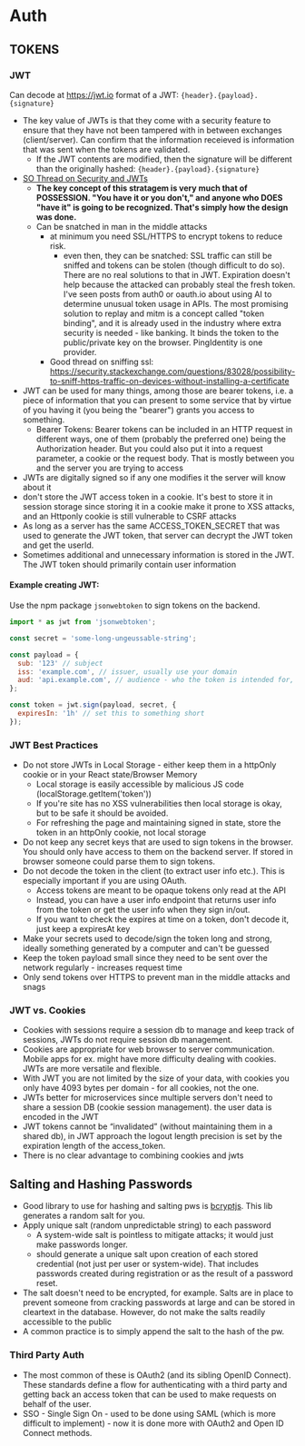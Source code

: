 # Auth

## TOKENS

### JWT

Can decode at https://jwt.io
format of a JWT: `{header}.{payload}.{signature}`

- The key value of JWTs is that they come with a security feature to ensure that they have not been tampered with in between exchanges (client/server). Can confirm that the information receieved is information that was sent when the tokens are validated.
  - If the JWT contents are modified, then the signature will be different than the originally hashed: `{header}.{payload}.{signature}`
- [SO Thread on Security and JWTs](https://stackoverflow.com/questions/38018469/how-exactly-does-json-web-token-jwt-reduce-the-man-in-the-loop-attack)
  - **The key concept of this stratagem is very much that of POSSESSION. "You have it or you don't," and anyone who DOES "have it" is going to be recognized. That's simply how the design was done.**
  - Can be snatched in man in the middle attacks
    - at minimum you need SSL/HTTPS to encrypt tokens to reduce risk.
      - even then, they can be snatched: SSL traffic can still be sniffed and tokens can be stolen (though difficult to do so). There are no real solutions to that in JWT. Expiration doesn't help because the attacked can probably steal the fresh token. I've seen posts from auth0 or oauth.io about using AI to determine unusual token usage in APIs. The most promising solution to replay and mitm is a concept called "token binding", and it is already used in the industry where extra security is needed - like banking. It binds the token to the public/private key on the browser. PingIdentity is one provider.
    - Good thread on sniffing ssl: https://security.stackexchange.com/questions/83028/possibility-to-sniff-https-traffic-on-devices-without-installing-a-certificate
- JWT can be used for many things, among those are bearer tokens, i.e. a piece of information that you can present to some service that by virtue of you having it (you being the "bearer") grants you access to something.
  - Bearer Tokens: Bearer tokens can be included in an HTTP request in different ways, one of them (probably the preferred one) being the Authorization header. But you could also put it into a request parameter, a cookie or the request body. That is mostly between you and the server you are trying to access
- JWTs are digitally signed so if any one modifies it the server will know about it
- don't store the JWT access token in a cookie. It's best to store it in session storage since storing it in a cookie make it prone to XSS attacks, and an Httponly cookie is still vulnerable to CSRF attacks
- As long as a server has the same ACCESS_TOKEN_SECRET that was used to generate the JWT token, that server can decrypt the JWT token and get the userId.
- Sometimes additional and unnecessary information is stored in the JWT. The JWT token should primarily contain user information

#### Example creating JWT:

Use the npm package `jsonwebtoken` to sign tokens on the backend.

```javascript
import * as jwt from 'jsonwebtoken';

const secret = 'some-long-ungeussable-string';

const payload = {
  sub: '123' // subject
  iss: 'example.com', // issuer, usually use your domain
  aud: 'api.example.com', // audience - who the token is intended for, i.e. your api
};

const token = jwt.sign(payload, secret, {
  expiresIn: '1h' // set this to something short
});
```

### JWT Best Practices

- Do not store JWTs in Local Storage - either keep them in a httpOnly cookie or in your React state/Browser Memory
  - Local storage is easily accessible by malicious JS code (localStorage.getItem('token'))
  - If you're site has no XSS vulnerabilities then local storage is okay, but to be safe it should be avoided.
  - For refreshing the page and maintaining signed in state, store the token in an httpOnly cookie, not local storage
- Do not keep any secret keys that are used to sign tokens in the browser. You should only have access to them on the backend server. If stored in browser someone could parse them to sign tokens.
- Do not decode the token in the client (to extract user info etc.). This is especially important if you are using OAuth.
  - Access tokens are meant to be opaque tokens only read at the API
  - Instead, you can have a user info endpoint that returns user info from the token or get the user info when they sign in/out.
  - If you want to check the expires at time on a token, don't decode it, just keep a expiresAt key
- Make your secrets used to decode/sign the token long and strong, ideally something generated by a computer and can't be guessed
- Keep the token payload small since they need to be sent over the network regularly - increases request time
- Only send tokens over HTTPS to prevent man in the middle attacks and snags

### JWT vs. Cookies

- Cookies with sessions require a session db to manage and keep track of sessions, JWTs do not require session db management.
- Cookies are appropriate for web browser to server communication. Mobile apps for ex. might have more difficulty dealing with cookies. JWTs are more versatile and flexible.
- With JWT you are not limited by the size of your data, with cookies you only have 4093 bytes per domain - for all cookies, not the one.
- JWTs better for microservices since multiple servers don't need to share a session DB (cookie session management). the user data is encoded in the JWT
- JWT tokens cannot be “invalidated” (without maintaining them in a shared db), in JWT approach the logout length precision is set by the expiration length of the access_token.
- There is no clear advantage to combining cookies and jwts

## Salting and Hashing Passwords

- Good library to use for hashing and salting pws is [bcryptjs](https://www.npmjs.com/package/bcryptjs). This lib generates a random salt for you.
- Apply unique salt (random unpredictable string) to each password
  - A system-wide salt is pointless to mitigate attacks; it would just make passwords longer.
  - should generate a unique salt upon creation of each stored credential (not just per user or system-wide). That includes passwords created during registration or as the result of a password reset.
- The salt doesn't need to be encrypted, for example. Salts are in place to prevent someone from cracking passwords at large and can be stored in cleartext in the database. However, do not make the salts readily accessible to the public
- A common practice is to simply append the salt to the hash of the pw.

### Third Party Auth

- The most common of these is OAuth2 (and its sibling OpenID Connect). These standards define a flow for authenticating with a third party and getting back an access token that can be used to make requests on behalf of the user.
- SSO - Single Sign On - used to be done using SAML (which is more difficult to implement) - now it is done more with OAuth2 and Open ID Connect methods.
